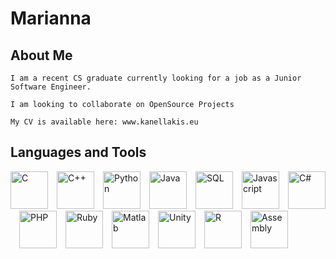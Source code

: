 # Marianna


## About Me

    I am a recent CS graduate currently looking for a job as a Junior Software Engineer.

    I am looking to collaborate on OpenSource Projects

    My CV is available here: www.kanellakis.eu

 

## Languages and Tools
  <img alt="C" src="https://img.icons8.com/color/344/c-programming.png" width="60"/>&emsp;<img alt="C++" src="https://img.icons8.com/color/344/c-plus-plus-logo.png" padding="50px" width="60"/>&emsp;<img alt="Python" src="https://img.icons8.com/color/344/python--v1.png" width="60"/>&emsp;<img alt="Java" src="https://img.icons8.com/color/344/java-coffee-cup-logo--v1.png" width="60"/>&emsp;<img alt="SQL" src="https://img.icons8.com/color/344/mysql-logo.png" width="60"/>&emsp;<img alt="Javascript" src="https://img.icons8.com/color/344/javascript--v1.png" width="60"/>&emsp;<img alt="C#" src="https://img.icons8.com/color/344/c-sharp-logo-2.png" width="60"/>&emsp;<img alt="PHP" src="https://img.icons8.com/officel/344/php-logo.png" width="60"/>&emsp;<img alt="Ruby" src="https://img.icons8.com/fluency/344/ruby-programming-language.png" width="60"/>&emsp;<img alt="Matlab" src="https://img.icons8.com/fluency/344/matlab.png" width="60"/>&emsp;<img alt="Unity" src="https://img.icons8.com/dusk/344/unity.png" width="60"/>&emsp;<img alt="R" src="https://img.icons8.com/fluency/344/r-project.png" width="60"/>&emsp;<img alt="Assembly" src="/home/marianna/Downloads/index.png" width="60"/>


